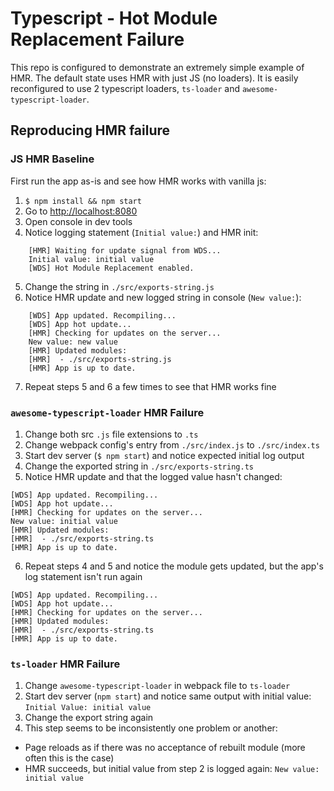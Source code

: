 # Typescript - Hot Module Replacement Failure

This repo is configured to demonstrate an extremely simple example of HMR. The default state uses HMR with just JS (no loaders). It is easily reconfigured to use 2 typescript loaders, `ts-loader` and `awesome-typescript-loader`.

## Reproducing HMR failure


### JS HMR Baseline
First run the app as-is and see how HMR works with vanilla js:

1. `$ npm install && npm start`
2. Go to [http://localhost:8080](http://localhost:8080)
3. Open console in dev tools
4. Notice logging statement (`Initial value:`) and HMR init:
```
    [HMR] Waiting for update signal from WDS...
    Initial value: initial value
    [WDS] Hot Module Replacement enabled.
```
5. Change the string in `./src/exports-string.js`
6. Notice HMR update and new logged string in console (`New value:`):
```
    [WDS] App updated. Recompiling...
    [WDS] App hot update...
    [HMR] Checking for updates on the server...
    New value: new value
    [HMR] Updated modules:
    [HMR]  - ./src/exports-string.js
    [HMR] App is up to date.
```
7. Repeat steps 5 and 6 a few times to see that HMR works fine

### `awesome-typescript-loader` HMR Failure
1. Change both src `.js` file extensions to `.ts`
2. Change webpack config's entry from `./src/index.js` to `./src/index.ts`
3. Start dev server (`$ npm start`) and notice expected initial log output
4. Change the exported string in `./src/exports-string.ts`
5. Notice HMR update and that the logged value hasn't changed:
```
[WDS] App updated. Recompiling...
[WDS] App hot update...
[HMR] Checking for updates on the server...
New value: initial value
[HMR] Updated modules:
[HMR]  - ./src/exports-string.ts
[HMR] App is up to date.
```
6. Repeat steps 4 and 5 and notice the module gets updated, but the app's log statement isn't run again
```
[WDS] App updated. Recompiling...
[WDS] App hot update...
[HMR] Checking for updates on the server...
[HMR] Updated modules:
[HMR]  - ./src/exports-string.ts
[HMR] App is up to date.
```

### `ts-loader` HMR Failure
1. Change `awesome-typescript-loader` in webpack file to `ts-loader`
2. Start dev server (`npm start`) and notice same output with initial value: `Initial Value: initial value`
3. Change the export string again
4. This step seems to be inconsistently one problem or another:
  - Page reloads as if there was no acceptance of rebuilt module (more often this is the case)
  - HMR succeeds, but initial value from step 2 is logged again: `New value: initial value`
